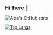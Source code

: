 ### Hi there 👋

<!--
**albamartinmz/albamartinmz** is a ✨ _special_ ✨ repository because its `README.md` (this file) appears on your GitHub profile.

Here are some ideas to get you started:

- 🔭 I’m currently working on ...
- 🌱 I’m currently learning ...
- 👯 I’m looking to collaborate on ...
- 🤔 I’m looking for help with ...
- 💬 Ask me about ...
- 📫 How to reach me: ...
- 😄 Pronouns: ...
- ⚡ Fun fact: ...
-->


![Alba's GitHub stats](https://github-readme-stats.vercel.app/api?username=albamartinmz&show_icons=true&theme=cobalt)

[![Top Langs](https://github-readme-stats.vercel.app/api/top-langs/?username=albamartinmz&layout=compact)](https://github.com/albamartinmz/github-readme-stats)
